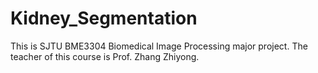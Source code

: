 # Kidney_Segmentation
This is SJTU BME3304 Biomedical Image Processing major project. The teacher of this course is Prof. Zhang Zhiyong.
